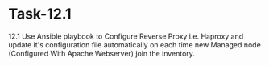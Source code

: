 # Task-12.1
12.1 Use Ansible playbook to Configure Reverse  Proxy i.e. Haproxy and update it's configuration  file automatically on each time new Managed node (Configured With Apache Webserver) join the inventory.  
